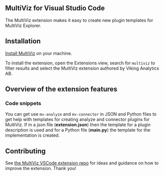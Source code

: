 ## MultiViz for Visual Studio Code

The MultiViz extension makes it easy to create new plugin templates for MultiViz Explorer.

## Installation

[Install MultiViz](https://vikinganalytics.se/multiviz) on your machine.

To install the extension, open the Extensions view, search for `multiviz` to filter results and select the MultiViz extension authored by Viking Analytics AB.

## Overview of the extension features

### Code snippets

You can get use `mv-analyze` and `mv-connector` in JSON and Python files to get help with templates for creating analyze and connector plugins for MultiViz. If in a json file (**extension.json**) then the template for a plugin description is used and for a Python file (**main.py**) the template for the implementation is created.

## Contributing

See [the MultiViz VSCode extension repo](https://github.com/vikinganalytics/mv-vscode/blob/master/README.md) for ideas and guidance on how to improve the extension. Thank you!
